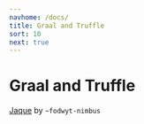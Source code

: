 ```yaml
---
navhome: /docs/
title: Graal and Truffle
sort: 10
next: true
---
```


# Graal and Truffle

[Jaque](https://github.com/frodwith/jaque) by `~fodwyt-nimbus`
